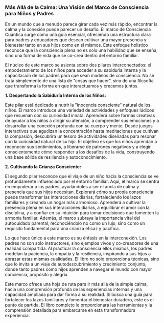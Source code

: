 ### Más Allá de la Calma: Una Visión del Marco de Consciencia para Niños y Padres
En un mundo que a menudo parece girar cada vez más rápido, encontrar la calma y la conexión puede parecer un desafío. El marco de Consciencia Cuántica surge como una guía esencial, ofreciendo una estructura clara para padres y educadores que desean cultivar una mayor presencia y bienestar tanto en sus hijos como en sí mismos. Este enfoque holístico reconoce que la consciencia plena no es solo una habilidad que se enseña, sino una forma de vida que se co-crea dentro del entorno familiar.

El núcleo de este marco se asienta sobre dos pilares interconectados: el empoderamiento de los niños para acceder a su sabiduría interna y la capacitación de los padres para que sean modelos de consciencia. No se trata simplemente de una lista de "cosas que hacer", sino de una filosofía que transforma la forma en que interactuamos y crecemos juntos.

**1. Despertando la Sabiduría Interna de los Niños:**

Este pilar está dedicado a nutrir la "inocencia consciente" natural de los niños. El marco introduce una variedad de actividades y enfoques lúdicos que resuenan con su curiosidad innata. Aprenderá sobre formas creativas de ayudar a los niños a dirigir su atención, a comprender sus emociones y a desarrollar una conexión profunda con su cuerpo y mente. Desde juegos interactivos que agudizan la concentración hasta meditaciones que cultivan la compasión, descubrirá un tesoro de actividades diseñadas para resonar con la curiosidad natural de su hijo. El objetivo es que los niños aprendan a reconocer sus sentimientos, a liberarse de patrones negativos y a elegir conscientemente cómo responder a los desafíos de la vida, construyendo una base sólida de resiliencia y autoconocimiento.

**2. Cultivando la Crianza Consciente:**

El segundo pilar reconoce que el viaje de un niño hacia la consciencia se ve profundamente influenciado por el entorno familiar. Aquí, el marco se centra en empoderar a los padres, ayudándoles a ser el ancla de calma y presencia que sus hijos necesitan. Explorará cómo su propia consciencia puede transformar las interacciones diarias, fortaleciendo los lazos familiares y creando un hogar más armonioso. Aprenderá a cultivar la presencia plena en sus interacciones diarias, a equilibrar el amor con la disciplina, y a confiar en su intuición para tomar decisiones que fomenten la armonía familiar. Además, el marco subraya la importancia vital del autocuidado parental, reconociéndolo no como un lujo, sino como un requisito fundamental para una crianza eficaz y pacífica.

Lo que hace único a este marco es su énfasis en la interconexión. Los padres no son solo instructores, sino ejemplos vivos y co-creadores de una realidad compartida. Al practicar la consciencia ellos mismos, los padres modelan la paciencia, la empatía y la resiliencia, inspirando a sus hijos a abrazar estas mismas cualidades. El libro no solo proporciona técnicas, sino que lo invita a un viaje de autodescubrimiento y crecimiento conjunto, donde tanto padres como hijos aprenden a navegar el mundo con mayor conciencia, propósito y alegría.

Este marco ofrece una hoja de ruta para ir más allá de la simple calma, hacia una comprensión profunda de las experiencias internas y una capacidad ampliada para dar forma a su realidad. Si busca una guía para fortalecer los lazos familiares y fomentar el bienestar duradero, este es el punto de partida. El libro completo le proporcionará las herramientas y la comprensión detallada para embarcarse en esta transformadora experiencia.